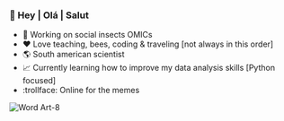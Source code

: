 ### 👋 Hey | Olá | Salut

- :honeybee: Working on social insects OMICs
- :hearts: Love teaching, bees, coding & traveling [not always in this order]
- :earth_americas: South american scientist
- :chart_with_upwards_trend: Currently learning how to improve my data analysis skills [Python focused]
- :trollface: Online for the memes 

![Word Art-8](https://user-images.githubusercontent.com/7330360/121195432-e000b580-c86f-11eb-9e45-5e786964efab.png)


